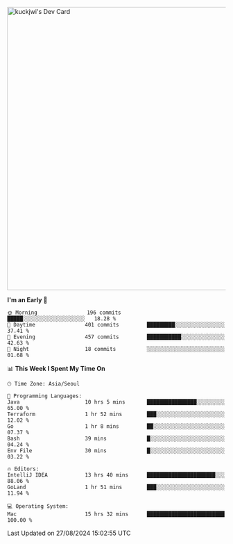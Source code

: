 <a href="https://app.daily.dev/kuckhwancho"><img src="https://api.daily.dev/devcards/v2/efef39c8028947428b3c0b486b9cd9b6.png?r=iz2&type=wide" width="652" alt="kuckjwi's Dev Card"/></a>

<!--START_SECTION:waka-->
**I'm an Early 🐤** 

```text
🌞 Morning                196 commits         █████░░░░░░░░░░░░░░░░░░░░   18.28 % 
🌆 Daytime                401 commits         █████████░░░░░░░░░░░░░░░░   37.41 % 
🌃 Evening                457 commits         ███████████░░░░░░░░░░░░░░   42.63 % 
🌙 Night                  18 commits          ░░░░░░░░░░░░░░░░░░░░░░░░░   01.68 % 
```


📊 **This Week I Spent My Time On** 

```text
🕑︎ Time Zone: Asia/Seoul

💬 Programming Languages: 
Java                     10 hrs 5 mins       ████████████████░░░░░░░░░   65.00 % 
Terraform                1 hr 52 mins        ███░░░░░░░░░░░░░░░░░░░░░░   12.02 % 
Go                       1 hr 8 mins         ██░░░░░░░░░░░░░░░░░░░░░░░   07.37 % 
Bash                     39 mins             █░░░░░░░░░░░░░░░░░░░░░░░░   04.24 % 
Env File                 30 mins             █░░░░░░░░░░░░░░░░░░░░░░░░   03.22 % 

🔥 Editors: 
IntelliJ IDEA            13 hrs 40 mins      ██████████████████████░░░   88.06 % 
GoLand                   1 hr 51 mins        ███░░░░░░░░░░░░░░░░░░░░░░   11.94 % 

💻 Operating System: 
Mac                      15 hrs 32 mins      █████████████████████████   100.00 % 
```


 Last Updated on 27/08/2024 15:02:55 UTC
<!--END_SECTION:waka-->

